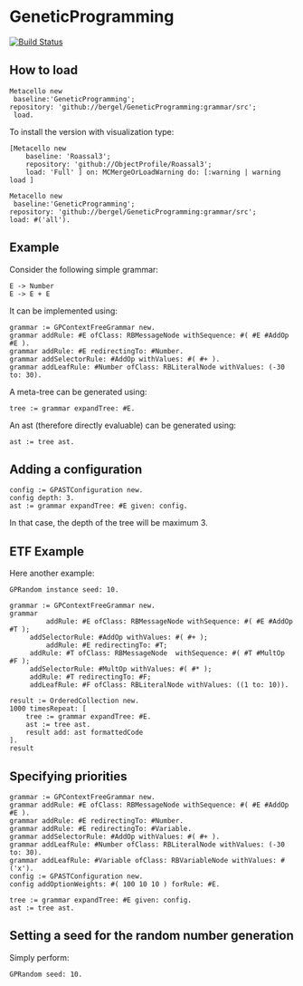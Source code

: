 # GeneticProgramming

[![Build Status](https://travis-ci.com/bergel/GeneticProgramming.svg?branch=grammar)](https://travis-ci.com/bergel/GeneticProgramming)

## How to load


```Smalltalk
Metacello new
 baseline:'GeneticProgramming';
repository: 'github://bergel/GeneticProgramming:grammar/src';
 load.
 ```

To install the version with visualization type:

```Smalltalk
[Metacello new
    baseline: 'Roassal3';
    repository: 'github://ObjectProfile/Roassal3';
    load: 'Full' ] on: MCMergeOrLoadWarning do: [:warning | warning load ]

Metacello new
 baseline:'GeneticProgramming';
repository: 'github://bergel/GeneticProgramming:grammar/src';
load: #('all').
```

## Example 

Consider the following simple grammar:
```
E -> Number
E -> E + E
```

It can be implemented using:

```Smalltalk
grammar := GPContextFreeGrammar new.
grammar addRule: #E ofClass: RBMessageNode withSequence: #( #E #AddOp #E ).
grammar addRule: #E redirectingTo: #Number.
grammar addSelectorRule: #AddOp withValues: #( #+ ).
grammar addLeafRule: #Number ofClass: RBLiteralNode withValues: (-30 to: 30).
```

A meta-tree can be generated using:
```Smalltalk
tree := grammar expandTree: #E.
```

An ast (therefore directly evaluable) can be generated using:
```Smalltalk
ast := tree ast.
```

## Adding a configuration

```Smalltalk
config := GPASTConfiguration new.
config depth: 3.
ast := grammar expandTree: #E given: config.
```

In that case, the depth of the tree will be maximum 3.

## ETF Example

Here another example:
```Smalltalk
GPRandom instance seed: 10.

grammar := GPContextFreeGrammar new.
grammar 
         addRule: #E ofClass: RBMessageNode withSequence: #( #E #AddOp #T );
	 addSelectorRule: #AddOp withValues: #( #+ );
         addRule: #E redirectingTo: #T;
	 addRule: #T ofClass: RBMessageNode  withSequence: #( #T #MultOp #F );
	 addSelectorRule: #MultOp withValues: #( #* );
	 addRule: #T redirectingTo: #F;
	 addLeafRule: #F ofClass: RBLiteralNode withValues: ((1 to: 10)).

result := OrderedCollection new.
1000 timesRepeat: [
	tree := grammar expandTree: #E.
	ast := tree ast.
	result add: ast formattedCode
].
result
```

## Specifying priorities

```Smalltalk
grammar := GPContextFreeGrammar new.
grammar addRule: #E ofClass: RBMessageNode withSequence: #( #E #AddOp #E ).
grammar addRule: #E redirectingTo: #Number.
grammar addRule: #E redirectingTo: #Variable.
grammar addSelectorRule: #AddOp withValues: #( #+ ).
grammar addLeafRule: #Number ofClass: RBLiteralNode withValues: (-30 to: 30).
grammar addLeafRule: #Variable ofClass: RBVariableNode withValues: #('x').
config := GPASTConfiguration new.
config addOptionWeights: #( 100 10 10 ) forRule: #E.

tree := grammar expandTree: #E given: config.
ast := tree ast.
```

## Setting a seed for the random number generation

Simply perform:

```Smalltalk
GPRandom seed: 10.
```
